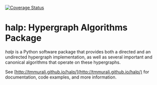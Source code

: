 <!---[![Build
Status](https://travis-ci.org/tmmurali/halp.svg?branch=master)](https://travis-ci.org/tmmurali/halp)-->
[![Coverage
Status](https://coveralls.io/repos/tmmurali/halp/badge.png?branch=master)](https://coveralls.io/r/tmmurali/halp?branch=master)

halp: Hypergraph Algorithms Package<br>
==========

_halp_ is a Python software package that provides both a directed and an undirected hypergraph implementation, as well as several important and canonical algorithms that operate on these hypergraphs.

See [http://tmmurali.github.io/halp/](http://tmmurali.github.io/halp/) for documentation, code examples, and more information.

